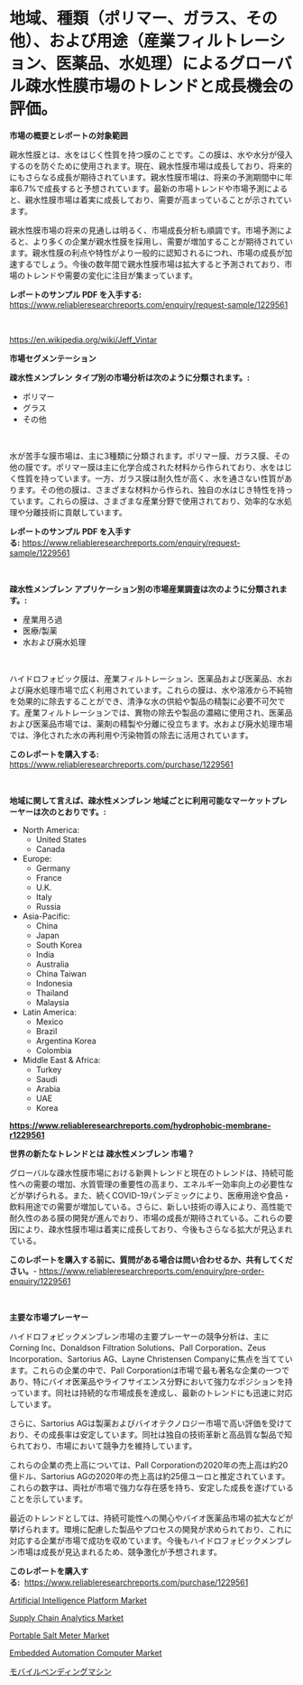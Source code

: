 <p><h1>地域、種類（ポリマー、ガラス、その他）、および用途（産業フィルトレーション、医薬品、水処理）によるグローバル疎水性膜市場のトレンドと成長機会の評価。</h1></p><p><strong>市場の概要とレポートの対象範囲</strong></p>
<p><p>親水性膜とは、水をはじく性質を持つ膜のことです。この膜は、水や水分が侵入するのを防ぐために使用されます。現在、親水性膜市場は成長しており、将来的にもさらなる成長が期待されています。親水性膜市場は、将来の予測期間中に年率6.7%で成長すると予想されています。最新の市場トレンドや市場予測によると、親水性膜市場は着実に成長しており、需要が高まっていることが示されています。</p><p>親水性膜市場の将来の見通しは明るく、市場成長分析も順調です。市場予測によると、より多くの企業が親水性膜を採用し、需要が増加することが期待されています。親水性膜の利点や特性がより一般的に認知されるにつれ、市場の成長が加速するでしょう。今後の数年間で親水性膜市場は拡大すると予測されており、市場のトレンドや需要の変化に注目が集まっています。</p></p>
<p><strong>レポートのサンプル PDF を入手する:</strong> <a href="https://www.reliableresearchreports.com/enquiry/request-sample/1229561">https://www.reliableresearchreports.com/enquiry/request-sample/1229561</a></p>
<p>&nbsp;</p>
<p><a href="https://en.wikipedia.org/wiki/Jeff_Vintar">https://en.wikipedia.org/wiki/Jeff_Vintar</a></p>
<p><strong>市場セグメンテーション</strong></p>
<p><strong>疎水性メンブレン タイプ別の市場分析は次のように分類されます。:</strong></p>
<p><ul><li>ポリマー</li><li>グラス</li><li>その他</li></ul></p>
<p>&nbsp;</p>
<p><p>水が苦手な膜市場は、主に3種類に分類されます。ポリマー膜、ガラス膜、その他の膜です。ポリマー膜は主に化学合成された材料から作られており、水をはじく性質を持っています。一方、ガラス膜は耐久性が高く、水を通さない性質があります。その他の膜は、さまざまな材料から作られ、独自の水はじき特性を持っています。これらの膜は、さまざまな産業分野で使用されており、効率的な水処理や分離技術に貢献しています。</p></p>
<p><strong>レポートのサンプル PDF を入手する:</strong>&nbsp;<a href="https://www.reliableresearchreports.com/enquiry/request-sample/1229561">https://www.reliableresearchreports.com/enquiry/request-sample/1229561</a></p>
<p>&nbsp;</p>
<p><strong> 疎水性メンブレン アプリケーション別の市場産業調査は次のように分類されます。:</strong></p>
<p><ul><li>産業用ろ過</li><li>医療/製薬</li><li>水および廃水処理</li></ul></p>
<p>&nbsp;</p>
<p><p>ハイドロフォビック膜は、産業フィルトレーション、医薬品および医薬品、水および廃水処理市場で広く利用されています。これらの膜は、水や溶液から不純物を効果的に除去することができ、清浄な水の供給や製品の精製に必要不可欠です。産業フィルトレーションでは、異物の除去や製品の濃縮に使用され、医薬品および医薬品市場では、薬剤の精製や分離に役立ちます。水および廃水処理市場では、浄化された水の再利用や汚染物質の除去に活用されています。</p></p>
<p><strong>このレポートを購入する:</strong>&nbsp; <a href="https://www.reliableresearchreports.com/purchase/1229561">https://www.reliableresearchreports.com/purchase/1229561</a></p>
<p>&nbsp;</p>
<p><strong>地域に関して言えば、疎水性メンブレン 地域ごとに利用可能なマーケットプレーヤーは次のとおりです。:</strong></p>
<p><ul>
    <li>
        North America:
        <ul>
            <li>United States</li>
            <li>Canada</li>
        </ul>
    </li>
    <li>
        Europe:
        <ul>
            <li>Germany</li>
            <li>France</li>
            <li>U.K.</li>
            <li>Italy</li>
            <li>Russia</li>
        </ul>
    </li>
    <li>
        Asia-Pacific:
        <ul>
            <li>China</li>
            <li>Japan</li>
            <li>South Korea</li>
            <li>India</li>
            <li>Australia</li>
            <li>China Taiwan</li>
            <li>Indonesia</li>
            <li>Thailand</li>
            <li>Malaysia</li>
        </ul>
    </li>
    <li>
        Latin America:
        <ul>
            <li>Mexico</li>
            <li>Brazil</li>
            <li>Argentina Korea</li>
            <li>Colombia</li>
        </ul>
    </li>
    <li>
        Middle East & Africa:
        <ul>
            <li>Turkey</li>
            <li>Saudi</li>
            <li>Arabia</li>
            <li>UAE</li>
            <li>Korea</li>
        </ul>
    </li>
    </ul></p>
<p><strong><a href="https://www.reliableresearchreports.com/hydrophobic-membrane-r1229561">https://www.reliableresearchreports.com/hydrophobic-membrane-r1229561</a></strong>&nbsp;</p>
<p><strong>世界の新たなトレンドとは 疎水性メンブレン 市場？</strong></p>
<p><p>グローバルな疎水性膜市場における新興トレンドと現在のトレンドは、持続可能性への需要の増加、水質管理の重要性の高まり、エネルギー効率向上の必要性などが挙げられる。また、続くCOVID-19パンデミックにより、医療用途や食品・飲料用途での需要が増加している。さらに、新しい技術の導入により、高性能で耐久性のある膜の開発が進んでおり、市場の成長が期待されている。これらの要因により、疎水性膜市場は着実に成長しており、今後もさらなる拡大が見込まれている。</p></p>
<p><strong>このレポートを購入する前に、質問がある場合は問い合わせるか、共有してください。</strong>- <a href="https://www.reliableresearchreports.com/enquiry/pre-order-enquiry/1229561">https://www.reliableresearchreports.com/enquiry/pre-order-enquiry/1229561</a></p>
<p>&nbsp;</p>
<p><strong>主要な市場プレーヤー</strong></p>
<p><p>ハイドロフォビックメンブレン市場の主要プレーヤーの競争分析は、主にCorning Inc、Donaldson Filtration Solutions、Pall Corporation、Zeus Incorporation、Sartorius AG、Layne Christensen Companyに焦点を当てています。これらの企業の中で、Pall Corporationは市場で最も著名な企業の一つであり、特にバイオ医薬品やライフサイエンス分野において強力なポジションを持っています。同社は持続的な市場成長を達成し、最新のトレンドにも迅速に対応しています。</p><p>さらに、Sartorius AGは製薬およびバイオテクノロジー市場で高い評価を受けており、その成長率は安定しています。同社は独自の技術革新と高品質な製品で知られており、市場において競争力を維持しています。</p><p>これらの企業の売上高については、Pall Corporationの2020年の売上高は約20億ドル、Sartorius AGの2020年の売上高は約25億ユーロと推定されています。これらの数字は、両社が市場で強力な存在感を持ち、安定した成長を遂げていることを示しています。</p><p>最近のトレンドとしては、持続可能性への関心やバイオ医薬品市場の拡大などが挙げられます。環境に配慮した製品やプロセスの開発が求められており、これに対応する企業が市場で成功を収めています。今後もハイドロフォビックメンブレン市場は成長が見込まれるため、競争激化が予想されます。</p></p>
<p><strong>このレポートを購入する:</strong>&nbsp;&nbsp;<a href="https://www.reliableresearchreports.com/purchase/1229561">https://www.reliableresearchreports.com/purchase/1229561</a></p>
<p><p><a href="https://github.com/rasaunharrison331/Market-Research-Report-List-1/blob/main/artificial-intelligence-platform-market.md">Artificial Intelligence Platform Market</a></p><p><a href="https://github.com/victoralsop8899/Market-Research-Report-List-1/blob/main/supply-chain-analytics-market.md">Supply Chain Analytics Market</a></p><p><a href="https://medium.com/@anggimontokjleb_6541/global-portable-salt-meter-industry-types-applications-market-players-regional-growth-analysis-9386597eba68">Portable Salt Meter Market</a></p><p><a href="https://medium.com/@anggimontokjleb_6541/embedded-automation-computer-market-investigation-industry-evolution-and-forecast-till-2031-4e107f1b1333">Embedded Automation Computer Market</a></p><p><a href="https://medium.com/@rudysimonis2023/%E6%AC%A1%E3%81%AE%E6%96%87%E7%AB%A0%E3%82%92%E6%97%A5%E6%9C%AC%E8%AA%9E%E3%81%AB%E7%BF%BB%E8%A8%B3%E3%81%97%E3%81%A6%E3%81%8F%E3%81%A0%E3%81%95%E3%81%84-2024%E5%B9%B4%E3%81%8B%E3%82%892031%E5%B9%B4%E3%81%AE%E3%82%B0%E3%83%AD%E3%83%BC%E3%83%90%E3%83%AB%E3%83%A2%E3%83%90%E3%82%A4%E3%83%AB%E6%9B%B2%E3%81%92%E6%A9%9F%E7%94%A3%E6%A5%AD%E8%AA%BF%E6%9F%BB%E3%83%AC%E3%83%9D%E3%83%BC%E3%83%88-%E7%AB%B6%E4%BA%89%E3%81%AE%E6%BF%80%E5%8C%96-%E5%B8%82%E5%A0%B4%E8%A6%8F%E6%A8%A1-%E5%9C%B0%E5%9F%9F%E3%81%AE%E7%8A%B6%E6%B3%81%E3%81%8A%E3%82%88%E3%81%B3%E8%A6%8B%E9%80%9A%E3%81%97%E4%BA%88%E6%B8%AC-47bc0e6e8e1a">モバイルベンディングマシン</a></p></p>